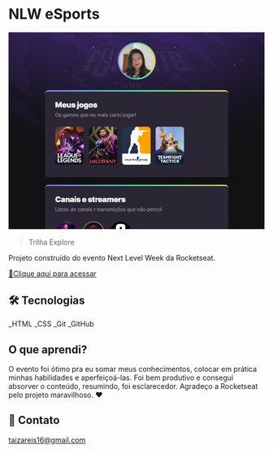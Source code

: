 # NLW eSports 

![preview](./.github/preview.png)


> Trilha Explore

Projeto construído do evento Next Level Week da Rocketseat.

[🔗Clique aqui para acessar](https://taizareis.github.io/nlw-esports-explore/)

## 🛠 Tecnologias

_HTML   _CSS   _Git   _GitHub



## O que aprendi?

O evento foi ótimo pra eu somar meus conhecimentos, colocar em prática minhas habilidades e aperfeiçoá-las. Foi bem produtivo e consegui absorver o conteúdo, resumindo, foi esclarecedor. Agradeço a Rocketseat pelo projeto maravilhoso. ❤



## 📧 Contato

taizareis16@gmail.com